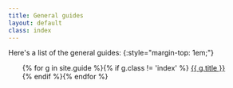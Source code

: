 ```yaml
---
title: General guides
layout: default
class: index
---
```

Here's a list of the general guides:
{:style="margin-top: 1em;"}

<p style="margin-left: 2em;">
{% for g in site.guide %}{% if g.class != 'index' %}
<a href="{{ g.url }}">{{ g.title }}</a><br/>
{% endif %}{% endfor %}
</p>
